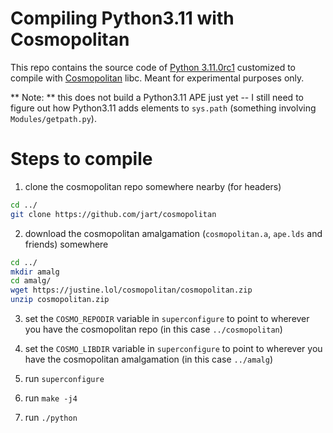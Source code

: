 # Compiling Python3.11 with Cosmopolitan

This repo contains the source code of [Python 3.11.0rc1][py311] customized to
compile with [Cosmopolitan][cosmo] libc.  Meant for experimental purposes only.

** Note: ** this does not build a Python3.11 APE just yet -- I still need to
figure out how Python3.11 adds elements to `sys.path` (something involving
`Modules/getpath.py`).

# Steps to compile

1. clone the cosmopolitan repo somewhere nearby (for headers)

```bash
cd ../
git clone https://github.com/jart/cosmopolitan
```

2. download the cosmopolitan amalgamation (`cosmopolitan.a`, `ape.lds` and
   friends) somewhere

```bash
cd ../
mkdir amalg
cd amalg/
wget https://justine.lol/cosmopolitan/cosmopolitan.zip
unzip cosmopolitan.zip
```

3. set the `COSMO_REPODIR` variable in `superconfigure` to point to wherever you
   have the cosmopolitan repo (in this case `../cosmopolitan`)

4. set the `COSMO_LIBDIR` variable in `superconfigure` to point to wherever you
   have the cosmopolitan amalgamation (in this case `../amalg`)

5. run `superconfigure`

6. run `make -j4`

7. run `./python`



[py311]: https://github.com/python/cpython/tree/41cb07120b7792eac6413b0c56256a25e9b14e5d
[cosmo]: https://github.com/jart/cosmopolitan
